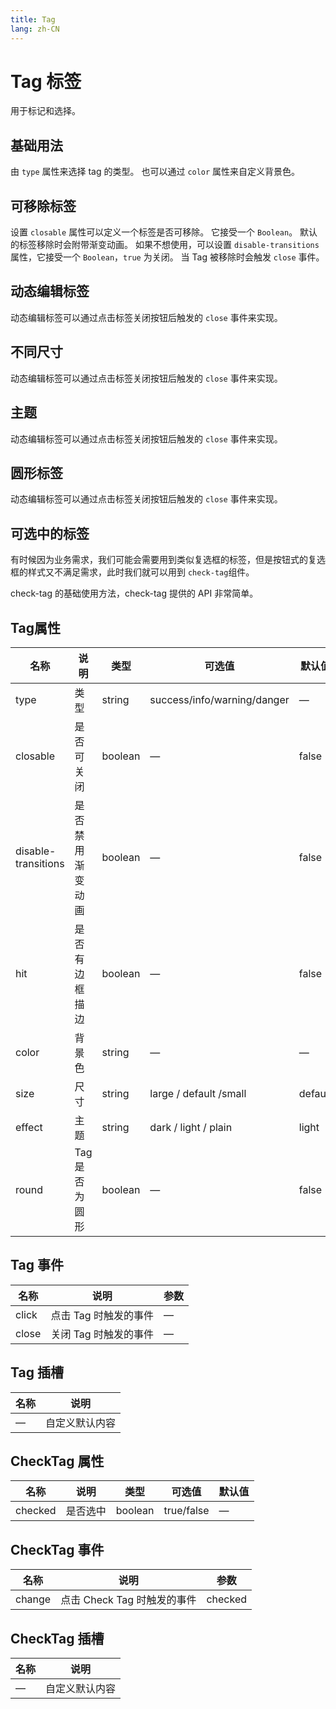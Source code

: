 ```yaml
---
title: Tag
lang: zh-CN
---
```


<script setup>
import BasicComp from "../examples/tag/01_basic.vue";
import RemovableComp from "../examples/tag/02_removable.vue";
import DynamicComp from "../examples/tag/03_dynamic_editable.vue";
import DifferentSizeComp from "../examples/tag/04_different_size.vue";
import ThemeComp from "../examples/tag/05_theme.vue";
import RoundComp from "../examples/tag/06_round.vue";
import SelectableComp from "../examples/tag/07_selectable.vue";
</script>

# Tag 标签
用于标记和选择。

## 基础用法
由 `type` 属性来选择 tag 的类型。 也可以通过 `color` 属性来自定义背景色。
<CodePreview comp-name="tag" demo-name="01_basic" demo-type="docs">
    <BasicComp/>
</CodePreview>


## 可移除标签

设置 `closable` 属性可以定义一个标签是否可移除。 它接受一个 `Boolean`。 默认的标签移除时会附带渐变动画。 如果不想使用，可以设置 `disable-transitions` 属性，它接受一个 `Boolean`，`true` 为关闭。 当 Tag 被移除时会触发 `close` 事件。

<CodePreview comp-name="tag" demo-name="02_removable" demo-type="docs">
    <RemovableComp/>
</CodePreview>

## 动态编辑标签
动态编辑标签可以通过点击标签关闭按钮后触发的 `close` 事件来实现。
<CodePreview comp-name="tag" demo-name="03_dynamic_editable" demo-type="docs">
    <DynamicComp/>
</CodePreview>

## 不同尺寸
动态编辑标签可以通过点击标签关闭按钮后触发的 `close` 事件来实现。
<CodePreview comp-name="tag" demo-name="03_dynamic_editable" demo-type="docs">
    <DifferentSizeComp/>
</CodePreview>

## 主题
动态编辑标签可以通过点击标签关闭按钮后触发的 `close` 事件来实现。
<CodePreview comp-name="tag" demo-name="04_different_size" demo-type="docs">
    <ThemeComp/>
</CodePreview>

## 圆形标签
动态编辑标签可以通过点击标签关闭按钮后触发的 `close` 事件来实现。
<CodePreview comp-name="tag" demo-name="06_round" demo-type="docs">
    <RoundComp/>
</CodePreview>

## 可选中的标签
有时候因为业务需求，我们可能会需要用到类似复选框的标签，但是按钮式的复选框的样式又不满足需求，此时我们就可以用到 `check-tag`组件。

check-tag 的基础使用方法，check-tag 提供的 API 非常简单。
<CodePreview comp-name="tag" demo-name="06_round" demo-type="docs">
    <SelectableComp/>
</CodePreview>

## Tag属性

| 名称                 | 说明                          | 类型      | 可选值             | 默认值 |
|--------------------| ------------------------------------ |---------| --------------------------- | ------- |
| type               | 类型                       | string  | success/info/warning/danger | —       |
| closable           | 是否可关闭           | boolean | —                           | false   |
| disable-transitions | 是否禁用渐变动画        | boolean | —                           | false   |
| hit                | 是否有边框描边 | boolean | —                           | false   |
| color              | 背景色          | string  | —                           | —       |
| size               | 尺寸                             | string  | large / default /small      | default |
| effect             | 主题                      | string  | dark / light / plain        | light   |
| round              | Tag 是否为圆形               | boolean | —                           | false   |

## Tag 事件
| 名称  | 说明                  | 	参数 |
| ----- | ---------------------------- | ---------- |
| click | 点击 Tag 时触发的事件 | —          |
| close | 关闭 Tag 时触发的事件 | —          |

## Tag 插槽
| 名称 | 说明               |
| ---- | ------------------------- |
| —    | 自定义默认内容 |

## CheckTag 属性
| 名称    | 说明 | 类型    | 可选值 | 默认值 |
| ------- | ----------- | ------- | --------------- | ------- |
| checked | 是否选中  | boolean | true/false      | —       |

## CheckTag 事件
| 名称   | 说明                        | 参数 |
| ------ | ---------------------------------- | ---------- |
| change | 点击 Check Tag 时触发的事件 | checked    |

## CheckTag 插槽
| 名称 | 说明               |
| ---- | ------------------------- |
| —    | 自定义默认内容 |